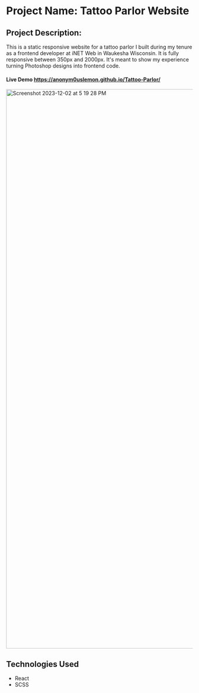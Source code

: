 # Project Name: Tattoo Parlor Website

## Project Description: 
This is a static responsive website for a tattoo parlor I built during my tenure as a frontend developer at iNET Web in Waukesha Wisconsin. It is fully responsive between 350px and 2000px. It's meant to show my experience turning Photoshop designs into frontend code. 

#### Live Demo https://anonym0uslemon.github.io/Tattoo-Parlor/

<img width="1512" alt="Screenshot 2023-12-02 at 5 19 28 PM" src="https://github.com/user-attachments/assets/7fbdddfd-f22f-413f-b98b-78736edd6c67">



## Technologies Used
+ React
+ SCSS



